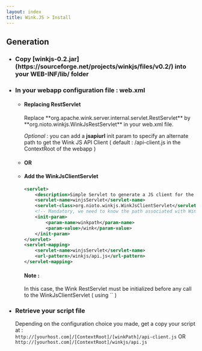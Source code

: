 ```yaml
---
layout: index
title: Wink.JS > Install
---
```


<h2>Generation</h2>

<ul>

<li><h3>Copy [winkjs-0.2.jar](https://sourceforge.net/projects/winkjs/files/v0.2/) into your WEB-INF/lib/ folder</h3></li>

<li><h3>In your webapp configuration file : web.xml</h3>
<ul>
<li><h4>Replacing RestServlet</h4>
 Replace **org.apache.wink.server.internal.servlet.RestServlet** by **org.nioto.winkjs.WinkJsRestServlet** in your web.xml file.
 
 _Optional_ : you can add a **jsapiurl** init param to specify an alternate path to get the Wink JS API Client ( default : /api-client.js in the ContextRoot of the webapp )
</li>

<li><h4>OR</h4></li>

<li><h4>Add the WinkJsClientServlet</h4>

```xml
<servlet>  
	<description>Simple Servlet to generate a JS client for the API</description>
	<servlet-name>winjsServlet</servlet-name>
	<servlet-class>org.nioto.winkjs.WinkJsClientServlet</servlet-class>
  	<!-- Mandatory, we need to know the path associated with Wink -->
	<init-param>
		<param-name>winkpath</param-name>
		<param-value>/wink</param-value>
	</init-param>
</servlet>
<servlet-mapping>
	<servlet-name>winjsServlet</servlet-name>
	<url-pattern>/winkjs/api.js</url-pattern>
</servlet-mapping> 
```

<h4>Note :</h4>
In this case, the Wink RestServlet must be initialized before any call  to the WinkJsClientServlet ( using  `<load-on-startup/>` )
</li>
</ul>
</li>

<li><h3>Retrieve your script file</h3>

Depending on the configuration choice you made, get a copy your script at :<br />
		`http://[yourhost.com]/[ContextRoot]/[winkPath]/api-client.js` OR `http://[yourhost.com]/[ContextRoot]/winkjs/api.js`
